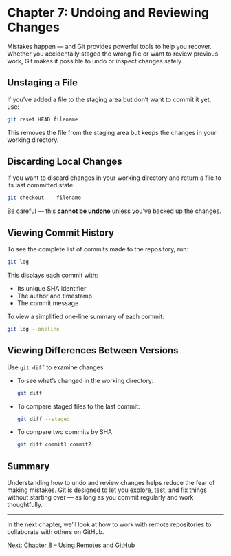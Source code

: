 # Chapter 7: Undoing and Reviewing Changes

Mistakes happen — and Git provides powerful tools to help you recover. Whether you accidentally staged the wrong file or want to review previous work, Git makes it possible to undo or inspect changes safely.

## Unstaging a File

If you’ve added a file to the staging area but don’t want to commit it yet, use:

```bash
git reset HEAD filename
```

This removes the file from the staging area but keeps the changes in your working directory.

## Discarding Local Changes

If you want to discard changes in your working directory and return a file to its last committed state:

```bash
git checkout -- filename
```

Be careful — this **cannot be undone** unless you’ve backed up the changes.

## Viewing Commit History

To see the complete list of commits made to the repository, run:

```bash
git log
```

This displays each commit with:
- Its unique SHA identifier
- The author and timestamp
- The commit message

To view a simplified one-line summary of each commit:

```bash
git log --oneline
```

## Viewing Differences Between Versions

Use `git diff` to examine changes:

- To see what’s changed in the working directory:
  ```bash
  git diff
  ```

- To compare staged files to the last commit:
  ```bash
  git diff --staged
  ```

- To compare two commits by SHA:
  ```bash
  git diff commit1 commit2
  ```

## Summary

Understanding how to undo and review changes helps reduce the fear of making mistakes. Git is designed to let you explore, test, and fix things without starting over — as long as you commit regularly and work thoughtfully.

---

In the next chapter, we’ll look at how to work with remote repositories to collaborate with others on GitHub.

Next: [Chapter 8 – Using Remotes and GitHub](chapter_8_remotes.md)
